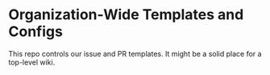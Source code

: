 # Organization-Wide Templates and Configs

This repo controls our issue and PR templates. It might be a solid place for a top-level wiki.